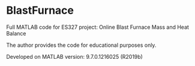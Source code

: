 # BlastFurnace

Full MATLAB code for ES327 project: Online Blast Furnace Mass and Heat Balance

The author provides the code for educational purposes only.

Developed on MATLAB version: 9.7.0.1216025 (R2019b)
